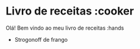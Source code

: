 # Livro de receitas :cooker

Olá! Bem vindo ao meu livro de receitas :hands

 - Strogonoff de frango

